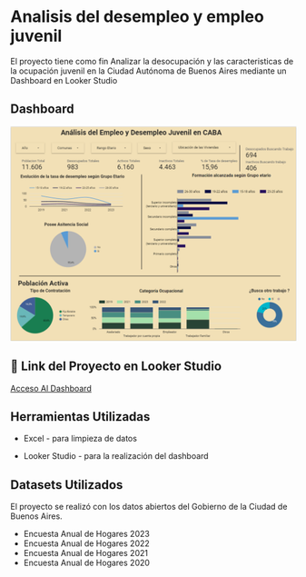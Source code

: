 
# Analisis del desempleo y empleo juvenil 

El proyecto tiene como fin Analizar la desocupación y las caracteristicas de la ocupación juvenil en la Ciudad Autónoma de Buenos Aires mediante un Dashboard en Looker Studio


## Dashboard

![App Screenshot](dashboardLooker.png)


## 🔗 Link del Proyecto en Looker Studio

[Acceso Al Dashboard](https://lookerstudio.google.com/reporting/0b26b32f-efd6-45cb-a2be-6af0d0e20d81)
##  Herramientas Utilizadas

- Excel - para limpieza de datos

- Looker Studio - para la realización del dashboard 


## Datasets Utilizados

El proyecto se  realizó con los datos abiertos del Gobierno de la Ciudad de Buenos Aires.

- Encuesta Anual de Hogares 2023
- Encuesta Anual de Hogares 2022
- Encuesta Anual de Hogares 2021
- Encuesta Anual de Hogares 2020



